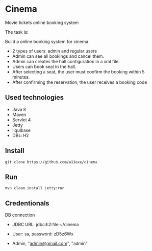 # Cinema
Movie tickets online booking system

The task is:

Build a online booking system for cinema.

 * 2 types of users: admin and regular users
 * Admin can see all bookings and  cancel them.
 * Admin can creates the hall configuration in a xml file.
 * Users can book seat in the hall.
 * After selecting a seat, the user must confirm the booking within 5 minutes.
 * After confirming the reservation, the user receives a booking code
    
## Used technologies

+ Java 8
+ Maven
+ Servlet 4
+ Jetty
+ liquibase
+ DBs: H2

## Install

    git clone https://github.com/a11exe/cinema
    
## Run

    mvn clean install jetty:run

## Credentionals
DB connection
+ JDBC URL: jdbc:h2:file:~/cinema
+ User: sa, password: zD5z6Wx

+ Admin, "admin@gmail.com", "admin"